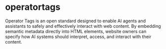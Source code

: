 # operatortags
Operator Tags is an open standard designed to enable AI agents and assistants to safely and effectively interact with web content. By embedding semantic metadata directly into HTML elements, website owners can specify how AI systems should interpret, access, and interact with their content.
